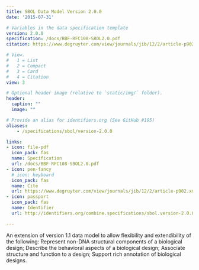 ```yaml
---
title: SBOL Data Model Version 2.0.0
date: '2015-07-31'

# Variables in the data specification template
version: 2.0.0
specification: /docs/BBF-RFC108-SBOL2.0.pdf
citation: https://www.degruyter.com/view/journals/jib/12/2/article-p902.xml

# View.
#   1 = List
#   2 = Compact
#   3 = Card
#   4 = Citation
view: 3

# Optional header image (relative to `static/img/` folder).
header:
  caption: ""
  image: ""

# Provide an alias for identifiers.org (See GitHub #195)
aliases:
    - /specifications/sbol/version-2.0.0

links:
- icon: file-pdf
  icon_pack: fas
  name: Specification
  url: /docs/BBF-RFC108-SBOL2.0.pdf
- icon: pen-fancy
  # icon: keyboard
  icon_pack: fas
  name: Cite
  url: https://www.degruyter.com/view/journals/jib/12/2/article-p902.xml
- icon: passport
  icon_pack: fas
  name: Identifier
  url: http://identifiers.org/combine.specifications/sbol.version-2.0.0

---
```


An extension of version 1.1 data model to allow flexibility and
extendibility of the following: Represent non-DNA structural
components of a biological design; Describe the behavioral aspects of
a biological design; Associate structure and function to a design;
Support rich annotation of biological designs.
